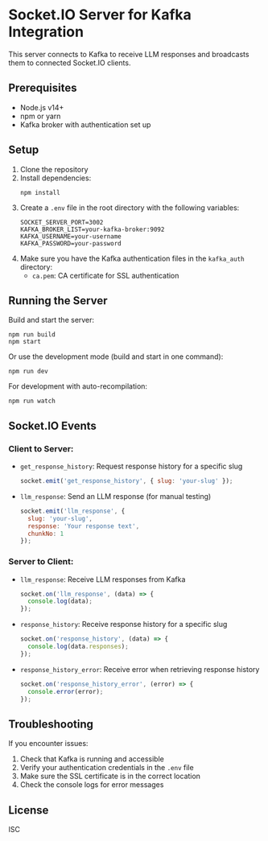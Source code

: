 # Socket.IO Server for Kafka Integration

This server connects to Kafka to receive LLM responses and broadcasts them to connected Socket.IO clients.

## Prerequisites

- Node.js v14+
- npm or yarn
- Kafka broker with authentication set up

## Setup

1. Clone the repository
2. Install dependencies:
   ```
   npm install
   ```
3. Create a `.env` file in the root directory with the following variables:
   ```
   SOCKET_SERVER_PORT=3002
   KAFKA_BROKER_LIST=your-kafka-broker:9092
   KAFKA_USERNAME=your-username
   KAFKA_PASSWORD=your-password
   ```
4. Make sure you have the Kafka authentication files in the `kafka_auth` directory:
   - `ca.pem`: CA certificate for SSL authentication

## Running the Server

Build and start the server:
```
npm run build
npm start
```

Or use the development mode (build and start in one command):
```
npm run dev
```

For development with auto-recompilation:
```
npm run watch
```

## Socket.IO Events

### Client to Server:
- `get_response_history`: Request response history for a specific slug
  ```javascript
  socket.emit('get_response_history', { slug: 'your-slug' });
  ```

- `llm_response`: Send an LLM response (for manual testing)
  ```javascript
  socket.emit('llm_response', { 
    slug: 'your-slug',
    response: 'Your response text',
    chunkNo: 1
  });
  ```

### Server to Client:
- `llm_response`: Receive LLM responses from Kafka
  ```javascript
  socket.on('llm_response', (data) => {
    console.log(data);
  });
  ```

- `response_history`: Receive response history for a specific slug
  ```javascript
  socket.on('response_history', (data) => {
    console.log(data.responses);
  });
  ```

- `response_history_error`: Receive error when retrieving response history
  ```javascript
  socket.on('response_history_error', (error) => {
    console.error(error);
  });
  ```

## Troubleshooting

If you encounter issues:

1. Check that Kafka is running and accessible
2. Verify your authentication credentials in the `.env` file
3. Make sure the SSL certificate is in the correct location
4. Check the console logs for error messages

## License

ISC 